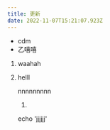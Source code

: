```yaml
---
title: 更新
date: 2022-11-07T15:21:07.923Z
---
```

* c﻿dm
* 乙嘻嘻

1. w﻿aahah
2. h﻿elll

   n﻿nnnnnnnn

   1.   ```
      echo 'jjjjjj'
      ```